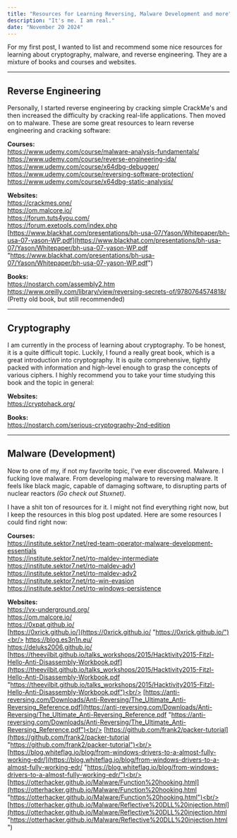 ```yaml
---
title: "Resources for Learning Reversing, Malware Development and more"
description: "It's me. I am real."
date: "November 20 2024"
---
```


For my first post, I wanted to list and recommend some nice resources for learning about cryptography, malware, and reverse engineering.  They are a mixture of books and courses and websites.

---
## Reverse Engineering
Personally, I started reverse engineering by cracking simple CrackMe's and then increased the difficulty by cracking real-life applications. Then moved on to malware. These are some great resources to learn reverse engineering and cracking software:

**Courses:**<br/>
https://www.udemy.com/course/malware-analysis-fundamentals/<br/>
https://www.udemy.com/course/reverse-engineering-ida/<br/>
https://www.udemy.com/course/x64dbg-debugger/<br/>
https://www.udemy.com/course/reversing-software-protection/<br/>
https://www.udemy.com/course/x64dbg-static-analysis/

**Websites:**<br/>
https://crackmes.one/<br/>
https://om.malcore.io/<br/>
https://forum.tuts4you.com/<br/>
https://forum.exetools.com/index.php<br/>
[https://www.blackhat.com/presentations/bh-usa-07/Yason/Whitepaper/bh-usa-07-yason-WP.pdf](https://www.blackhat.com/presentations/bh-usa-07/Yason/Whitepaper/bh-usa-07-yason-WP.pdf "https://www.blackhat.com/presentations/bh-usa-07/Yason/Whitepaper/bh-usa-07-yason-WP.pdf")


**Books:**<br/>
https://nostarch.com/assembly2.htm<br/>
https://www.oreilly.com/library/view/reversing-secrets-of/9780764574818/ (Pretty old book, but still recommended)

---
## Cryptography
I am currently in the process of learning about cryptography. To be honest, it is a quite difficult topic. Luckily, I found a really great book, which is a great introduction into cryptography. It is quite comprehensive, tightly packed with information and high-level enough to grasp the concepts of various ciphers. I highly recommend you to take your time studying this book and the topic in general:

**Websites:**<br/>
https://cryptohack.org/

**Books:**<br/>
https://nostarch.com/serious-cryptography-2nd-edition

---
## Malware (Development)
Now to one of my, if not my favorite topic, I've ever discovered. Malware. I fucking love malware. From developing malware to reversing malware. It feels like black magic, capable of damaging software, to disrupting parts of nuclear reactors *(Go check out Stuxnet)*.

I have a shit ton of resources for it. I might not find everything right now, but I keep the resources in this blog post updated. Here are some resources I could find right now:

**Courses:**<br/>
https://institute.sektor7.net/red-team-operator-malware-development-essentials<br/>
https://institute.sektor7.net/rto-maldev-intermediate<br/>
https://institute.sektor7.net/rto-maldev-adv1<br/>
https://institute.sektor7.net/rto-maldev-adv2<br/>
https://institute.sektor7.net/rto-win-evasion<br/>
https://institute.sektor7.net/rto-windows-persistence

**Websites:**<br/>
https://vx-underground.org/<br/>
https://om.malcore.io/<br/>
https://0xpat.github.io/<br/>
[https://0xrick.github.io/](https://0xrick.github.io/ "https://0xrick.github.io/")<br/>
https://blog.es3n1n.eu/<br/>
https://deluks2006.github.io/<br/>
[https://theevilbit.github.io/talks_workshops/2015/Hacktivity2015-Fitzl-Hello-Anti-Disassembly-Workbook.pdf](https://theevilbit.github.io/talks_workshops/2015/Hacktivity2015-Fitzl-Hello-Anti-Disassembly-Workbook.pdf "https://theevilbit.github.io/talks_workshops/2015/Hacktivity2015-Fitzl-Hello-Anti-Disassembly-Workbook.pdf")<br/>
[https://anti-reversing.com/Downloads/Anti-Reversing/The_Ultimate_Anti-Reversing_Reference.pdf](https://anti-reversing.com/Downloads/Anti-Reversing/The_Ultimate_Anti-Reversing_Reference.pdf "https://anti-reversing.com/Downloads/Anti-Reversing/The_Ultimate_Anti-Reversing_Reference.pdf")<br/>
[https://github.com/frank2/packer-tutorial](https://github.com/frank2/packer-tutorial "https://github.com/frank2/packer-tutorial")<br/>
[https://blog.whiteflag.io/blog/from-windows-drivers-to-a-almost-fully-working-edr/](https://blog.whiteflag.io/blog/from-windows-drivers-to-a-almost-fully-working-edr/ "https://blog.whiteflag.io/blog/from-windows-drivers-to-a-almost-fully-working-edr/")<br/>
[https://otterhacker.github.io/Malware/Function%20hooking.html](https://otterhacker.github.io/Malware/Function%20hooking.html "https://otterhacker.github.io/Malware/Function%20hooking.html")<br/>
[https://otterhacker.github.io/Malware/Reflective%20DLL%20injection.html](https://otterhacker.github.io/Malware/Reflective%20DLL%20injection.html "https://otterhacker.github.io/Malware/Reflective%20DLL%20injection.html")